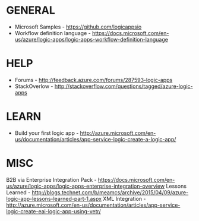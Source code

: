 # GENERAL
* Microsoft Samples - https://github.com/logicappsio
* Workflow definition language - https://docs.microsoft.com/en-us/azure/logic-apps/logic-apps-workflow-definition-language

# HELP
* Forums - http://feedback.azure.com/forums/287593-logic-apps
* StackOverlow - http://stackoverflow.com/questions/tagged/azure-logic-apps

# LEARN
* Build your first logic app - http://azure.microsoft.com/en-us/documentation/articles/app-service-logic-create-a-logic-app/

# MISC
B2B via Enterprise Integration Pack - https://docs.microsoft.com/en-us/azure/logic-apps/logic-apps-enterprise-integration-overview
Lessons Learned - http://blogs.technet.com/b/meamcs/archive/2015/04/09/azure-logic-app-lessons-learned-part-1.aspx
XML Integration - http://azure.microsoft.com/en-us/documentation/articles/app-service-logic-create-eai-logic-app-using-vetr/

